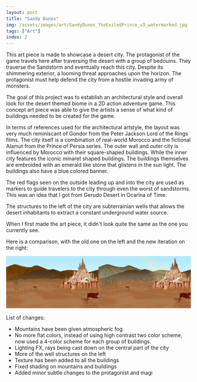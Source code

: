 ```yaml
---
layout: post
title: "Sandy Dunes"
img: /assets/images/art/SandyDunes_TheExiledPrince_v3_watermarked.jpg
tags: ["Art"]
index: 2
---
```


This art piece is made to showcase a desert city. The protagonist of the game travels here after
traversing the desert with a group of bedouins. They traverse the Sandstorm and eventually reach this city. Despite its shimmering exterior, a looming threat approaches upon the horizon. The protagonist must help defend the city from a hostile invading army of monsters.

The goal of this project was to establish an architectural style and overall look for the desert themed biome in a 2D action adventure game. This concept art piece was able to give the artists a sense of what kind of buildings needed to be created for the game.

In terms of references used for the architectural artstyle, the layout was very much reminiscant of Gondor from the Peter Jackson Lord of the Rings films. The city itself is a combination of real-world Morocco and the fictional Alamut from the Prince of Persia series. The outer wall and outer city is influenced by Morocco with their square-shaped buildings. While the inner city features the iconic minaret shaped buildings. The buildings themselves are embroided with an emerald like stone that glistens in the sun light. The buildings also have a blue colored banner.

The red flags seen on the outside leading up and into the city are used as markers to guide travelers to the city through even the worst of sandstorms. This was an idea that I got from Gerudo Desert in Ocarina of Time.

The structures to the left of the city are subterrainian wells that allows the desert inhabitants to extract a constant underground water source.

When I first made the art piece, it didn't look quite the same as the one you currently see.

Here is a comparison, with the old one on the left and the new iteration on the right:

![Sandy Dunes Comparison](/assets/images/art/ComparisonOfSandyDunes_watermarked.jpg)

List of changes:

- Mountains have been given atmospheric fog
- No more flat colors, instead of using high contrast two color scheme, now used a 4-color scheme for each group of buildings.
- Lighting FX, rays being cast down on the central part of the city
- More of the well structures on the left
- Texture has been added to all the buildings
- Fixed shading on mountains and buildings
- Added minor subtle changes to the protagonist and magi
